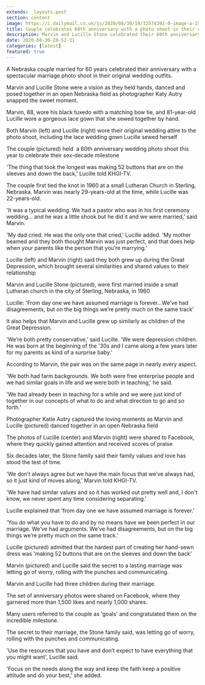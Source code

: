 ```yaml
---
extends: _layouts.post
section: content
image: https://i.dailymail.co.uk/1s/2020/08/30/19/32574392-0-image-a-19_1598813343964.jpg 
title: Couple celebrates 60th anniversary with a photo shoot in their original wedding attire in Nebraska 
description: Marvin and Lucille Stone celebrated their 60th anniversary by putting on their original wedding attire and posing for a special photo shoot in Kearney, Nebraska. The wedding dress was handcrafted. 
date: 2020-08-30-20-52-31 
categories: [latest] 
featured: true 
--- 
```

A Nebraska couple married for 60 years celebrated their anniversary with a spectacular marriage photo shoot in their original wedding outfits.  

Marvin and Lucille Stone were a vision as they held hands, danced and posed together in an open Nebraska field as photographer Katy Autry snapped the sweet moment.

Marvin, 88, wore his black tuxedo with a matching bow tie, and 81-year-old Lucille wore a gorgeous lace gown that she sewed together by hand. 

Both Marvin (left) and Lucille (right) wore their original wedding attire to the photo shoot, including the lace wedding gown Lucille sewed herself

The couple (pictured) held  a 60th anniversary wedding photo shoot this year to celebrate their sex-decade milestone 

'The thing that took the longest was making 52 buttons that are on the sleeves and down the back,' Lucille told KHGI-TV.

The couple first tied the knot in 1960 at a small Lutheran Church in Sterling, Nebraska. Marvin was nearly 29-years-old at the time, while Lucille was 22-years-old.

'It was a typical wedding. We had a pastor who was in his first ceremony wedding... and he was a little shook but he did it and we were married,' said Marvin.

'My dad cried. He was the only one that cried,' Lucille added. 'My mother beamed and they both thought Marvin was just perfect, and that does help when your parents like the person that you’re marrying.'

Lucille (left) and Marvin (right) said they both grew up during the Great Depression, which brought several similarities and shared values to their relationship

Marvin and Lucille Stone (pictured), were first married inside a small Lutheran church in the city of Sterling, Nebraska, in 1960

Lucille: 'From day one we have assumed marriage is forever...We’ve had disagreements, but on the big things we’re pretty much on the same track'

It also helps that Marvin and Lucille grew up similarly as children of the Great Depression.

'We’re both pretty conservative,' said Lucille. 'We were depression children. He was born at the beginning of the '30s and I came along a few years later for my parents as kind of a surprise baby.'

According to Marvin, the pair was on the same page in nearly every aspect.

'We both had farm backgrounds. We both were free enterprise people and we had similar goals in life and we were both in teaching,' he said.

'We had already been in teaching for a while and we were just kind of together in our concepts of what to do and what direction to go and so forth.'   

Photographer Katie Autry captured the loving moments as Marvin and Lucille (pictured) danced together in an open Nebraska field 

The photos of Lucille (center) and Marvin (right) were shared to Facebook, where they quickly gained attention and received scores of praise 

Six decades later, the Stone family said their family values and love has stood the test of time.

'We don’t always agree but we have the main focus that we’ve always had, so it just kind of moves along,' Marvin told KHGI-TV.

'We have had similar values and so it has worked out pretty well and, I don't know, we never spent any time considering separating.'

Lucille explained that 'from day one we have assumed marriage is forever.'

'You do what you have to do and by no means have we been perfect in our marriage. We’ve had arguments. We’ve had disagreements, but on the big things we’re pretty much on the same track.' 

Lucille (pictured) admitted that the hardest part of creating her hand-sewn dress was 'making 52 buttons that are on the sleeves and down the back'

Marvin (pictured) and Lucille said the secret to a lasting marriage was letting go of worry, rolling with the punches and communicating.

Marvin and Lucille had three children during their marriage. 

The set of anniversary photos were shared on Facebook, where they garnered more than 1,500 likes and nearly 1,000 shares. 

Many users referred to the couple as 'goals' and congratulated them on the incredible milestone.  

The secret to their marriage, the Stone family said, was letting go of worry, rolling with the punches and communicating.

'Use the resources that you have and don’t expect to have everything that you might want', Lucille said.

'Focus on the needs along the way and keep the faith keep a positive attitude and do your best,' she added.  

